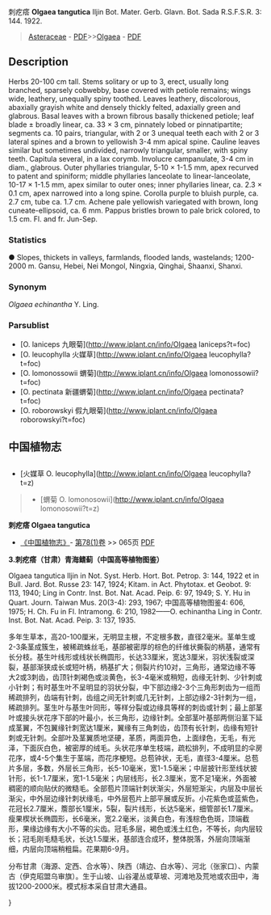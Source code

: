 刺疙瘩 **Olgaea tangutica** Iljin Bot. Mater. Gerb. Glavn. Bot. Sada R.S.F.S.R. 3: 144. 1922.

> [Asteraceae](http://www.iplant.cn/info/Asteraceae?t=foc) - [PDF](http://www.iplant.cn/foc/pdf/Asteraceae.pdf)>>[Olgaea](http://www.iplant.cn/info/Olgaea?t=foc) - [PDF](http://www.iplant.cn/foc/pdf/Olgaea.pdf)

## Description

Herbs 20-100 cm tall. Stems solitary or up to 3, erect, usually long branched, sparsely cobwebby, base covered with petiole remains; wings wide, leathery, unequally spiny toothed. Leaves leathery, discolorous, abaxially grayish white and densely thickly felted, adaxially green and glabrous. Basal leaves with a brown fibrous basally thickened petiole; leaf blade ± broadly linear, ca. 33 × 3 cm, pinnately lobed or pinnatipartite; segments ca. 10 pairs, triangular, with 2 or 3 unequal teeth each with 2 or 3 lateral spines and a brown to yellowish 3-4 mm apical spine. Cauline leaves similar but sometimes undivided, narrowly triangular, smaller, with spiny teeth. Capitula several, in a lax corymb. Involucre campanulate, 3-4 cm in diam., glabrous. Outer phyllaries triangular, 5-10 × 1-1.5 mm, apex recurved to patent and spiniform; middle phyllaries lanceolate to linear-lanceolate, 10-17 × 1-1.5 mm, apex similar to outer ones; inner phyllaries linear, ca. 2.3 × 0.1 cm, apex narrowed into a long spine. Corolla purple to bluish purple, ca. 2.7 cm, tube ca. 1.7 cm. Achene pale yellowish variegated with brown, long cuneate-ellipsoid, ca. 6 mm. Pappus bristles brown to pale brick colored, to 1.5 cm. Fl. and fr. Jun-Sep.

### Statistics
● Slopes, thickets in valleys, farmlands, flooded lands, wastelands; 1200-2000 m. Gansu, Hebei, Nei Mongol, Ningxia, Qinghai, Shaanxi, Shanxi.

### Synonym
*Olgaea echinantha* Y. Ling.

### Parsublist

* [O.  laniceps  九眼菊](http://www.iplant.cn/info/Olgaea laniceps?t=foc)
* [O.  leucophylla  火媒草](http://www.iplant.cn/info/Olgaea leucophylla?t=foc)
* [O.  lomonossowii  蝟菊](http://www.iplant.cn/info/Olgaea lomonossowii?t=foc)
* [O.  pectinata  新疆蝟菊](http://www.iplant.cn/info/Olgaea pectinata?t=foc)
* [O.  roborowskyi  假九眼菊](http://www.iplant.cn/info/Olgaea roborowskyi?t=foc)

## 中国植物志

## 
* [火媒草  O.  leucophylla](http://www.iplant.cn/info/Olgaea leucophylla?t=z)
> * [蝟菊  O.  lomonosowii](http://www.iplant.cn/info/Olgaea lomonosowii?t=z)

**刺疙瘩 Olgaea tangutica**

* [《中国植物志》](http://www.iplant.cn/frps)- [第78(1)卷](http://www.iplant.cn/frps/vol/78(1)) >> 065页 [PDF](http://www.iplant.cn/frps/pdf/78(1)/065.PDF)

**3.刺疙瘩（甘肃）青海鳍蓟（中国高等植物图鉴）**

Olgaea tangutica Iljin in Not. Syst. Herb. Hort. Bot. Petrop. 3: 144, 1922 et in Bull. Jard. Bot. Russe 23: 147, 1924; Kitam. in Act. Phytotax. et Geobot. 9: 113, 1940; Ling in Contr. Inst. Bot. Nat. Acad. Peip. 6: 97, 1949; S. Y. Hu in Quart. Journ. Taiwan Mus. 20(3-4): 293, 1967; 中国高等植物图鉴4: 606, 1975; H. Ch. Fu in Fl. Intramong. 6: 210, 1982——O. echinantha Ling in Contr. Inst. Bot. Nat. Acad. Peip. 3: 137, 1935.

多年生草本，高20-100厘米，无明显主根，不定根多数，直径2毫米。茎单生或2-3条茎成簇生，被稀疏蛛丝毛，基部被密厚的棕色的纤维状撕裂的柄基，通常有长分枝。基生叶线形或线状长椭圆形，长达33厘米，宽达3厘米，羽状浅裂或深裂，基部渐狭成长或短叶柄，柄基扩大；侧裂片约10对，三角形，通常边缘不等大2或3刺齿，齿顶针刺褐色或淡黄色，长3-4毫米或稍短，齿缘无针刺、少针刺或小针刺；有时基生叶不呈明显的羽状分裂，中下部边缘2-3个三角形刺齿为一组而稀疏排列，齿端有针刺，齿组之间无针刺或几无针刺，上部边缘2-3针刺为一组，稀疏排列。茎生叶与基生叶同形，等样分裂或边缘具等样的刺齿或针刺；最上部茎叶或接头状花序下部的叶最小，长三角形，边缘针刺。全部茎叶基部两侧沿茎下延成茎翼，不包翼缘针刺宽达1厘米，翼缘有三角刺齿，齿顶有长针刺，齿缘有短针刺或无针刺。全部叶及茎翼质地坚硬，革质，两面异色，上面绿色，无毛，有光泽，下面灰白色，被密厚的绒毛。头状花序单生枝端，疏松排列，不成明显的伞房花序，或4-5个集生于茎端，而花序梗短。总苞钟状，无毛，直径3-4厘米。总苞片多层，多数，外层长三角形，长5-10毫米，宽1-1.5毫米；中层披针形至线状披针形，长1-1.7厘米，宽1-1.5毫米；内层线形，长2.3厘米，宽不足1毫米，外面被稠密的顺向贴伏的微糙毛。全部苞片顶端针刺状渐尖，外层短渐尖，内层及中层长渐尖，中外层边缘针刺状缘毛，中外层苞片上部平展或反折。小花紫色或蓝紫色，花冠长2.7厘米，簷部长1厘米，5裂，裂片线形，长达5毫米，细管部长1.7厘米。瘦果楔状长椭圆形，长6毫米，宽2.2毫米，淡黄白色，有浅棕色色斑，顶端截形，果缘边缘有大小不等的尖齿。冠毛多层，褐色或浅土红色，不等长，向内层较长；冠毛刚毛糙毛状，长达1.5厘米，基部连合成环，整体脱落，外层向顶端渐细，内层向顶端稍粗扁。花果期6-9月。

分布甘肃（海源、定西、合水等）、陕西（靖边、白水等）、河北（张家口）、内蒙古（伊克昭盟乌审旗）。生于山坡、山谷灌丛或草坡、河滩地及荒地或农田中，海拔1200-2000米。模式标本采自甘肃大通县。

}